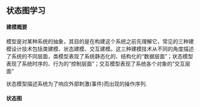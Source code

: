 ## 状态图学习

#### 建模概要

模型是对某种系统的抽象，其目的是在构建这个系统之前先理解它，常见的三种建模设计技术包括类建模、状态建模、交互建模。这三种建模技术从不同的角度描述了系统的不同层面，类模型表现了系统静态化的、结构化的“数据层面”；状态模型表现了系统时序的、行为的“控制层面”；交互模型表现了系统各个对象的“交互层面”

状态模型描述系统为了响应外部刺激(事件)而出现的操作序列.

#### 状态图

